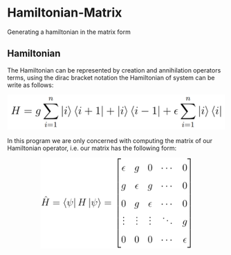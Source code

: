# Hamiltonian-Matrix
Generating a hamiltonian in the matrix form
## Hamiltonian
The Hamiltonian can be represented by creation and annihilation operators terms, using the dirac bracket notation the Hamiltonian of system can be write as follows:

![](Images/Hamiltonian01.png)

In this program we are only concerned with computing the matrix of our Hamiltonian operator, i.e. our matrix has the following form:

<p align="center"><img src="Images/Hamiltonian02.png" width="350"/></p>